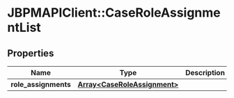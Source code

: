 # JBPMAPIClient::CaseRoleAssignmentList

## Properties
Name | Type | Description | Notes
------------ | ------------- | ------------- | -------------
**role_assignments** | [**Array&lt;CaseRoleAssignment&gt;**](CaseRoleAssignment.md) |  | [optional] 


